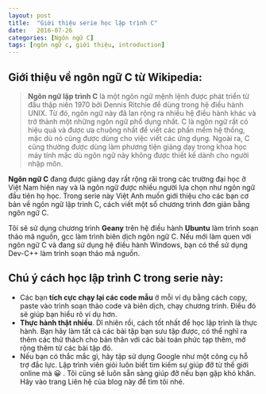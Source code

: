 ```yaml
---
layout: post
title:  "Giới thiệu serie học lập trình C"
date:   2016-07-26
categories: [Ngôn ngữ C]
tags: [ngôn ngữ c, giới thiệu, introduction]
---
```


## Giới thiệu về ngôn ngữ C từ Wikipedia:

> **Ngôn ngữ lập trình C** là một ngôn ngữ mệnh lệnh được phát triển từ đầu thập niên 1970 bởi Dennis Ritchie để dùng trong hệ điều hành UNIX. Từ đó, ngôn ngữ này đã lan rộng ra nhiều hệ điều hành khác và trở thành một những ngôn ngữ phổ dụng nhất. C là ngôn ngữ rất có hiệu quả và được ưa chuộng nhất để viết các phần mềm hệ thống, mặc dù nó cũng được dùng cho việc viết các ứng dụng. Ngoài ra, C cũng thường được dùng làm phương tiện giảng dạy trong khoa học máy tính mặc dù ngôn ngữ này không được thiết kế dành cho người nhập môn.

**Ngôn ngữ C**  đang được giảng dạy rất rộng rãi trong các trường đại học ở Việt Nam hiện nay và là ngôn ngữ được nhiều người lựa chọn như ngôn ngữ đầu tiên họ học. Trong serie này Việt Anh muốn giới thiệu cho các bạn cơ bản về ngôn ngữ lập trình C, cách viết một số chương trình đơn giản bằng ngôn ngữ C.

Tôi sẽ sử dụng chương trình **Geany** trên hệ điều hành **Ubuntu** làm trình soạn thảo mã nguồn, gcc làm trình biên dịch ngôn ngữ C. Nếu mới làm quen với ngôn ngữ C và đang sử dụng hệ điều hành Windows, bạn có thể sử dụng Dev-C++ làm trình soạn thảo mã nguồn.

## Chú ý cách học lập trình C trong serie này:

* Các bạn **tích cực chạy lại các code mẫu** ở mỗi ví dụ bằng cách copy, paste vào trình soạn thảo code và biên dịch, chạy chương trình. Điều đó sẽ giúp bạn hiểu rõ ví dụ hơn.
* **Thực hành thật nhiều**. Dĩ nhiên rồi, cách tốt nhất để học lập trình là thực hành. Bạn hãy làm tất cả các bài tập bạn sưu tập được, có thể nghĩ ra thêm các thử thách cho bản thân với các bài toán phức tạp thêm, mở rộng thêm từ các bài tập đó.
* Nếu bạn có thắc mắc gì, hãy tập sử dụng Google như một công cụ hỗ trợ đắc lực. Lập trình viên giỏi luôn biết tìm kiếm sự giúp đỡ từ thế giới online mà 😀 . Tôi cũng sẽ luôn sẵn sàng giúp đỡ nếu bạn gặp khó khăn. Hãy vào trang Liên hệ của blog này để tìm tôi nhé.
